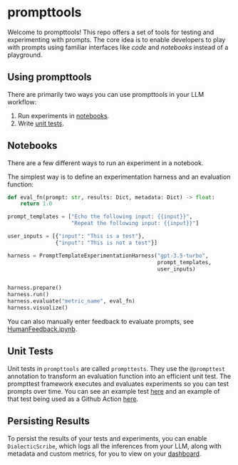 # prompttools

Welcome to prompttools! This repo offers a set of tools for testing and experimenting with prompts. The core idea is to enable developers to play with prompts using familiar interfaces like _code_ and _notebooks_ instead of a playground.

## Using prompttools

There are primarily two ways you can use prompttools in your LLM workflow:

1. Run experiments in [notebooks](/examples/notebooks/).
1. Write [unit tests](/examples/prompttests/example.py).

## Notebooks

There are a few different ways to run an experiment in a notebook. 

The simplest way is to define an experimentation harness and an evaluation function:

```python
def eval_fn(prompt: str, results: Dict, metadata: Dict) -> float:
    return 1.0

prompt_templates = ["Echo the following input: {{input}}",
                    "Repeat the following input: {{input}}"]

user_inputs = [{"input": "This is a test"}, 
               {"input": "This is not a test"}]

harness = PromptTemplateExperimentationHarness("gpt-3.5-turbo", 
                                               prompt_templates, 
                                               user_inputs)


harness.prepare()
harness.run()
harness.evaluate("metric_name", eval_fn)
harness.visualize()
```

You can also manually enter feedback to evaluate prompts, see [HumanFeedback.ipynb](/examples/notebooks/HumanFeedback.ipynb).

## Unit Tests

Unit tests in `prompttools` are called `prompttests`. They use the `@prompttest` annotation to transform an evaluation function into an efficient unit test. The prompttest framework executes and evaluates experiments so you can test prompts over time. You can see an example test [here](/examples/prompttests/example.py) and an example of that test being used as a Github Action [here](/.github/workflows/post-commit.yaml).

## Persisting Results

To persist the results of your tests and experiments, you can enable `DialecticScribe`, which logs all the inferences from your LLM, along with metadata and custom metrics, for you to view on your [dashboard](https://app.hegel-ai.com).
